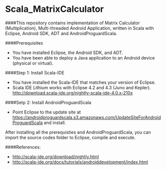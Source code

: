 Scala_MatrixCalculator
======================

####This repository contains implementation of Matrix Calculator (Multiplication), Multi-threaded Android Application, written in Scala with Eclipse, Android SDK, ADT and AndroidProguardScala.

####Prerequisites
*  You have installed Eclipse, the Android SDK, and ADT.
*  You have been able to deploy a Java application to an Android device (physical or virtual).

####Step 1: Install Scala-IDE
*  You have installed the Scala-IDE that matches your version of Eclipse.
*  Scala IDE Lithium works with Eclipse 4.2 and 4.3 (Juno and Kepler). http://download.scala-ide.org/nightly-scala-ide-4.0.x-210x

####Setp 2: Install AndroidProguardScala
*  Point Eclipse to the update site at https://androidproguardscala.s3.amazonaws.com/UpdateSiteForAndroidProguardScala and install.

After installing all the prerequisties and AndroidProguardScala, you can import
the source codes folder to Eclipse, compile and execute.

####References:  
*  http://scala-ide.org/download/nightly.html
*  http://scala-ide.org/docs/tutorials/androiddevelopment/index.html
